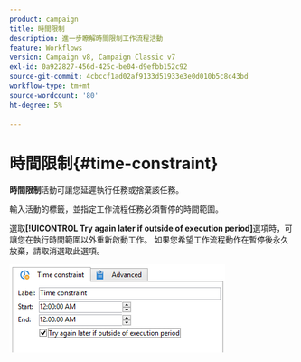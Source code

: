 ```yaml
---
product: campaign
title: 時間限制
description: 進一步瞭解時間限制工作流程活動
feature: Workflows
version: Campaign v8, Campaign Classic v7
exl-id: 0a922827-456d-425c-be04-d9efbb152c92
source-git-commit: 4cbccf1ad02af9133d51933e3e0d010b5c8c43bd
workflow-type: tm+mt
source-wordcount: '80'
ht-degree: 5%

---
```


# 時間限制{#time-constraint}

**時間限制**&#x200B;活動可讓您延遲執行任務或捨棄該任務。

輸入活動的標籤，並指定工作流程任務必須暫停的時間範圍。

選取&#x200B;**[!UICONTROL Try again later if outside of execution period]**&#x200B;選項時，可讓您在執行時間範圍以外重新啟動工作。 如果您希望工作流程動作在暫停後永久放棄，請取消選取此選項。

![](assets/s_user_scheduled_wait.png)
